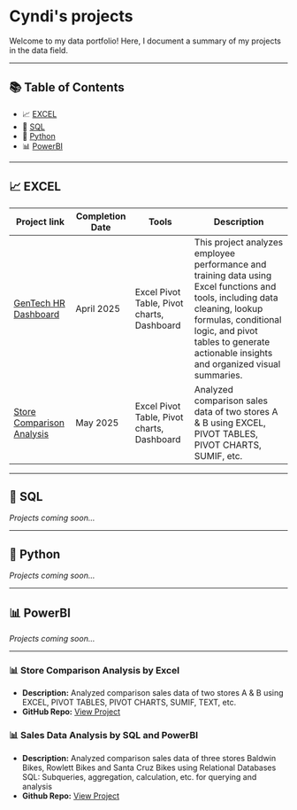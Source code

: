 # Cyndi's projects

Welcome to my data portfolio! Here, I document a summary of my projects in the data field.

---

## 📚 Table of Contents

- 📈 [EXCEL](#-excel) 
- 🧮 [SQL](#-sql)  
- 🐍 [Python](#-python)  
- 📊 [PowerBI](#-tableau)  

---

## 📈 EXCEL

| Project link | Completion Date | Tools | Description |
|--------|------------------|--------|-------------|
| [GenTech HR Dashboard](https://github.com/cyndishan/hr-dashboard) | April 2025 | Excel Pivot Table, Pivot charts, Dashboard | This project analyzes employee performance and training data using Excel functions and tools, including data cleaning, lookup formulas, conditional logic, and pivot tables to generate actionable insights and organized visual summaries.|
| [Store Comparison Analysis](https://github.com/cyndishan/sales-analysis-project)| May 2025 | Excel Pivot Table, Pivot charts, Dashboard | Analyzed comparison sales data of two stores A & B using EXCEL, PIVOT TABLES, PIVOT CHARTS, SUMIF, etc.|

---

## 🧮 SQL

_Projects coming soon..._

---

## 🐍 Python

_Projects coming soon..._

---

## 📊 PowerBI

_Projects coming soon..._

---


### 📊 Store Comparison Analysis by Excel
- **Description:** Analyzed comparison sales data of two stores A & B using EXCEL, PIVOT TABLES, PIVOT CHARTS, SUMIF, TEXT, etc.
- **GitHub Repo:** [View Project](https://github.com/cyndishan/sales-analysis-project)

### 📊 Sales Data Analysis by SQL and PowerBI
- **Description:** Analyzed comparison sales data of three stores Baldwin Bikes, Rowlett Bikes and Santa Cruz Bikes using Relational Databases SQL: Subqueries, aggregation, calculation, etc. for querying and analysis
- **Github Repo:** [View Project](https://github.com/cyndishan/sales-analysis-project-sql)
